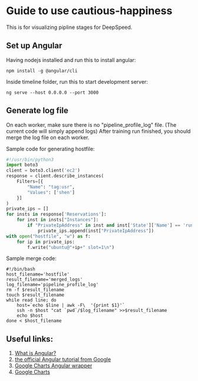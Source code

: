 # Guide to use cautious-happiness
This is for visualizing pipline stages for DeepSpeed.

## Set up Angular 
Having nodejs installed and run this to install angular:

`npm install -g @angular/cli`

Inside timeline folder, run this to start development server:

`ng serve --host 0.0.0.0 --port 3000`



## Generate log file
On each worker, make sure there is no "pipeline_profile_log" file. (The current code will simply append logs)
After training run finished, you should merge the log file on each worker.



Sample code for generating hostfile:

```python
#!/usr/bin/python3
import boto3
client = boto3.client('ec2')
response = client.describe_instances(
    Filters=[{
        "Name": "tag:usr",
        "Values": ['shen']
    }]
)
private_ips = []
for insts in response['Reservations']:
    for inst in insts["Instances"]:
        if "PrivateIpAddress" in inst and inst['State']['Name'] == 'running':
            private_ips.append(inst["PrivateIpAddress"])
with open("hostfile", "w") as f:
    for ip in private_ips:
        f.write("ubuntu@"+ip+" slot=1\n")
```

Sample merge code:

```shell
#!/bin/bash
host_filename='hostfile'
result_filename='merged_logs'
log_filename='pipeline_profile_log'
rm -f $result_filename
touch $result_filename
while read line; do 
    host=`echo $line | awk -F\  '{print $1}'`
    ssh -n $host "cat `pwd`/$log_filename" >>$result_filename
    echo $host
done < $host_filename
```



## 



## Useful links: 

1. [What is Angular?](https://angular.io/guide/what-is-angular)
2. [the official Angular tutorial from Google](https://angular.io/tutorial)
3. [Google Charts Angular wrapper](https://github.com/FERNman/angular-google-charts)
4.  [Google Charts](https://developers.google.com/chart/interactive/docs/quick_start)

